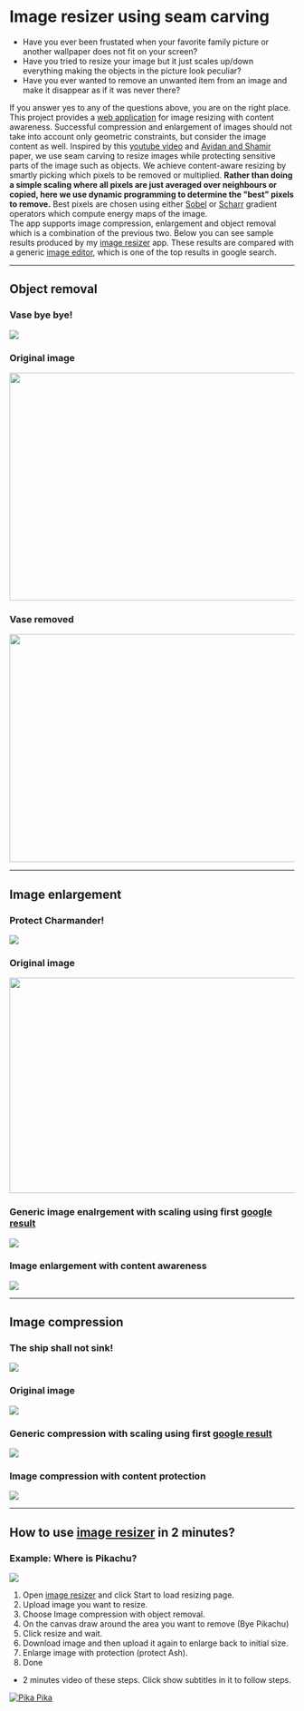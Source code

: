 # Image resizer using seam carving
- Have you ever been frustated when your favorite family picture or another wallpaper does not fit on your screen?
- Have you tried to resize your image but it just scales up/down everything making the objects in the picture look peculiar?
- Have you ever wanted to remove an unwanted item from an image and make it disappear as if it was never there?

If you answer yes to any of the questions above, you are on the right place. This project provides a [web application](https://share.streamlit.io/ngocuong0105/imageresizer/app.py) for image resizing with content awareness. Successful compression and enlargement of images should not take into account only  geometric constraints, but consider the image content as well. Inspired by this [youtube video](http://www.youtube.com/watch?v=vIFCV2spKtg) and [Avidan and Shamir](http://graphics.cs.cmu.edu/courses/15-463/2007_fall/hw/proj2/imret.pdf) paper, we use seam carving to resize images while protecting sensitive parts of the image such as objects. We achieve content-aware resizing by smartly picking which pixels to be removed or multiplied. **Rather than doing a simple scaling where all pixels are just averaged over neighbours or copied, here we use dynamic programming to determine the "best" pixels to remove.** Best pixels are chosen using either [Sobel](https://en.wikipedia.org/wiki/Sobel_operator) or [Scharr](https://en.wikipedia.org/wiki/Sobel_operator) gradient operators which  compute energy maps of the image.  
The app supports image compression, enlargement and object removal which is a combination of the previous two. Below you can see sample results produced by my [image resizer](https://share.streamlit.io/ngocuong0105/imageresizer/app.py) app. These results are compared with a generic [image editor](https://resizeimage.net/), which is one of the top results in google search.

------------------------------------------------------------------------------------
## Object removal
### Vase bye bye!
![](results/object_removal/sofa.gif)

### Original image
<img src="results/object_removal/sofa.jpg" width = "600" height="402">

### Vase removed
<img src="results/object_removal/sofa_removed.jpeg" width = "600" height="402">

------------------------------------------------------------------------------------
## Image enlargement

### Protect Charmander!
![](results/image_enlargement/charmander.gif)

### Original image
<!-- ![](results/image_enlargement/charmander_Original.png) -->
<img src="results/image_enlargement/charmander_Original.png" width = "600" height="380">

### Generic image enalrgement with scaling using first [google result](https://resizeimage.net/)
![](results/image_enlargement/charmander_Scale.png)

### Image enlargement with content awareness
![](results/image_enlargement/charmander_ImageResizer.png)

------------------------------------------------------------------------------------
## Image compression

### The ship shall not sink!
![](results/image_compression/ship.gif)

### Original image
![](results/image_compression/ship_Original.jpg)

### Generic compression with scaling using first [google result](https://resizeimage.net/) 
![](results/image_compression/ship_Scale.jpg)

### Image compression with content protection
![](results/image_compression/ship_ImageResizer.jpg)

------------------------------------------------------------------------------------
## How to use [image resizer](https://share.streamlit.io/ngocuong0105/imageresizer/app.py) in 2 minutes?

### Example: Where is Pikachu?
![](results/ash.gif)

1. Open [image resizer](https://share.streamlit.io/ngocuong0105/imageresizer/app.py) and click Start to load resizing page.
2. Upload image you want to resize.
3. Choose Image compression with object removal.
4. On the canvas draw around the area you want to remove (Bye Pikachu)
5. Click resize and wait.
6. Download image and then upload it again to enlarge back to initial size.
7. Enlarge image with protection (protect Ash).
8. Done
- 2 minutes video of these steps. Click show subtitles in it to follow steps.

[![Pika Pika](results/thumbnail.png)](https://www.youtube.com/watch?v=O7b6AzBf0EA&feature=youtu.be)
